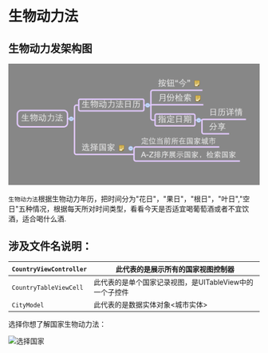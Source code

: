 # 生物动力法


## 生物动力发架构图

![生物动力法](生物动力法.png)


```生物动力法```根据生物动力年历，把时间分为"花日"，"果日"，"根日"，"叶日","空日"五种情况，根据每天所对时间类型，看看今天是否适宜喝葡萄酒或者不宜饮酒，适合喝什么酒.


## 涉及文件名说明：

| ```CountryViewController``` | 此代表的是展示所有的国家视图控制器 |
| -- | -- |
| ```CountryTableViewCell``` | 此代表的是单个国家记录视图，是UITableView中的一个子控件 |
| ```CityModel``` | 此代表的是数据实体对象<城市实体> |






选择你想了解国家生物动力法：

![选择国家](国家.png)




